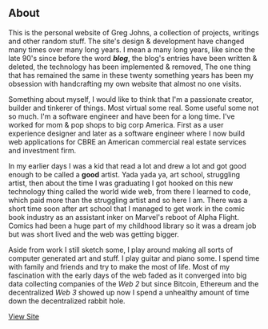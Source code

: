 ## About

This is the personal website of Greg Johns, a collection of projects, writings and other random stuff. The site's design & development have changed many times over many long years. I mean a many long years, like since the late 90's since before the word ***blog***, the blog's entries have been written & deleted, the technology has been implemented & removed, The one thing that has remained the same in these twenty something years has been my obsession with handcrafting my own website that almost no one visits.

Something about myself, I would like to think that I'm a passionate creator, builder and tinkerer of things. Most virtual some real. Some useful some not so much. I'm a software engineer and have been for a long time. I've worked for mom & pop shops to big corp America. First as a user experience designer and later as a software engineer where I now build web applications for CBRE an American commercial real estate services and investment firm. 

In my earlier days I was a kid that read a lot and drew a lot and got good enough to be called a **good** artist. Yada yada ya, art school, struggling artist, then about the time I was graduating I got hooked on this new technology thing called the world wide web, from there I learned to code, which paid more than the struggling artist and so here I am. There was a short time soon after art school that I managed to get work in the comic book industry as an assistant inker on Marvel's reboot of Alpha Flight. Comics had been a huge part of my childhood library so it was a dream job but was short lived and the web was getting bigger.

Aside from work I still sketch some, I play around making all sorts of computer generated art and stuff. I play guitar and piano some. I spend time with family and friends and try to make the most of life. Most of my fascination with the early days of the web faded as it converged into big data collecting companies of the *Web 2* but since Bitcoin, Ethereum and the decentralized *Web 3* showed up now I spend a unhealthy amount of time down the decentralized rabbit hole.

[View Site](https://greg-johns.vercel.app/)

